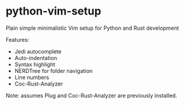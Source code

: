 # python-vim-setup
Plain simple minimalistic Vim setup for Python and Rust development

Features:

- Jedi autocomplete
- Auto-indentation
- Syntax highlight
- NERDTree for folder navigation
- Line numbers
- Coc-Rust-Analyzer

Note: assumes Plug and Coc-Rust-Analyzer are previously installed.
